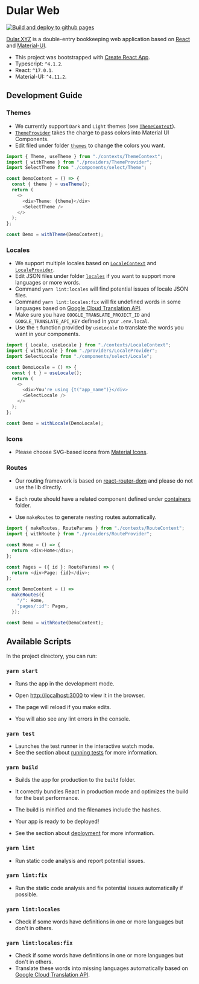 # Dular Web

[![Build and deploy to github pages](https://github.com/dular-xyz/dular-web/actions/workflows/deploy-gh-pages.yml/badge.svg)](https://github.com/dular-xyz/dular-web/actions/workflows/deploy-gh-pages.yml)

[Dular.XYZ](dular.xyz) is a double-entry bookkeeping web application based on [React](https://reactjs.org/) and [Material-UI](https://material-ui.com/).

- This project was bootstrapped with [Create React App](https://github.com/facebook/create-react-app).
- Typescript: `^4.1.2`.
- React: `^17.0.1`.
- Material-UI: `^4.11.2`.

## Development Guide

### Themes

- We currently support `Dark` and `Light` themes (see [`ThemeContext`](./src/contexts/ThemeContext.ts)).
- [`ThemeProvider`](./src/providers/ThemeProvider) takes the charge to pass colors into Material UI Components.
- Edit filed under folder [`themes`](./src/themes) to change the colors you want.

```typescript
import { Theme, useTheme } from "./contexts/ThemeContext";
import { withTheme } from "./providers/ThemeProvider";
import SelectTheme from "./components/select/Theme";

const DemoContent = () => {
  const { theme } = useTheme();
  return (
    <>
      <div>Theme: {theme}</div>
      <SelectTheme />
    </>
  );
};

const Demo = withTheme(DemoContent);
```

### Locales

- We support multiple locales based on [`LocaleContext`](./src/contexts/LocaleContext) and [ `LocaleProvider`](./providers/LocaleProvider).
- Edit JSON files under folder [`locales`](./src/locales) if you want to support more languages or more words.
- Command `yarn lint:locales` will find potential issues of locale JSON files.
- Command `yarn lint:locales:fix` will fix undefined words in some languages based on [Google Cloud Translation API](https://cloud.google.com/translate).
- Make sure you have `GOOGLE_TRANSLATE_PROJECT_ID` and `GOOGLE_TRANSLATE_API_KEY` defined in your `.env.local`.
- Use the `t` function provided by `useLocale` to translate the words you want in your components.

```typescript
import { Locale, useLocale } from "./contexts/LocaleContext";
import { withLocale } from "./providers/LocaleProvider";
import SelectLocale from "./components/select/Locale";

const DemoLocale = () => {
  const { t } = useLocale();
  return (
    <>
      <div>You're using {t("app_name")}</div>
      <SelectLocale />
    </>
  );
};

const Demo = withLocale(DemoLocale);
```

### Icons

- Please choose SVG-based icons from [Material Icons](https://material-ui.com/components/material-icons/).

### Routes

* Our routing framework is based on [react-router-dom](https://reactrouter.com/web/guides/quick-start) and please do not use the lib directly.

* Each route should have a related component defined under [containers](./src/containers) folder.
* Use `makeRoutes` to generate nesting routes automatically.

```typescript
import { makeRoutes, RouteParams } from "./contexts/RouteContext";
import { withRoute } from "./providers/RouteProvider";

const Home = () => {
  return <div>Home</div>;
};

const Pages = ({ id }: RouteParams) => {
  return <div>Page: {id}</div>;
};

const DemoContent = () =>
  makeRoutes({
    "/": Home,
    "pages/:id": Pages,
  });

const Demo = withRoute(DemoContent);
```



## Available Scripts

In the project directory, you can run:

### `yarn start`

- Runs the app in the development mode.

- Open [http://localhost:3000](http://localhost:3000) to view it in the browser.

- The page will reload if you make edits.

- You will also see any lint errors in the console.

### `yarn test`

- Launches the test runner in the interactive watch mode.
- See the section about [running tests](https://facebook.github.io/create-react-app/docs/running-tests) for more information.

### `yarn build`

- Builds the app for production to the `build` folder.
- It correctly bundles React in production mode and optimizes the build for the best performance.

- The build is minified and the filenames include the hashes.
- Your app is ready to be deployed!

- See the section about [deployment](https://facebook.github.io/create-react-app/docs/deployment) for more information.

### `yarn lint`

- Run static code analysis and report potential issues.

### `yarn lint:fix`

- Run the static code analysis and fix potential issues automatically if possible.

### `yarn lint:locales`

- Check if some words have definitions in one or more languages but don't in others.

### `yarn lint:locales:fix`

- Check if some words have definitions in one or more languages but don't in others.
- Translate these words into missing languages automatically based on [Google Cloud Translation API](https://cloud.google.com/translate).

